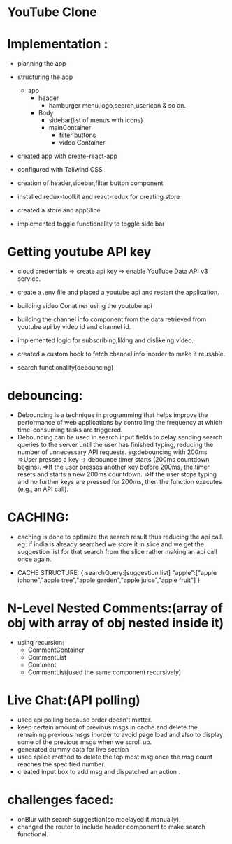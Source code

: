 # YouTube Clone

# Implementation :

- planning the app
- structuring the app

  - app
    - header
      - hamburger menu,logo,search,usericon & so on.
    - Body
      - sidebar(list of menus with icons)
      - mainContainer
        - filter buttons
        - video Container

- created app with create-react-app
- configured with Tailwind CSS
- creation of header,sidebar,filter button component

- installed redux-toolkit and react-redux for creating store
- created a store and appSlice
- implemented toggle functionality to toggle side bar

# Getting youtube API key

- cloud credentials => create api key => enable YouTube Data API v3 service.
- create a .env file and placed a youtube api and restart the application.

- building video Conatiner using the youtube api

- building the channel info component from the data retrieved from youtube api by video id and channel id.

- implemented logic for subscribing,liking and dislikeing video.

- created a custom hook to fetch channel info inorder to make it reusable.

- search functionality(debouncing)

# debouncing:

- Debouncing is a technique in programming that helps improve the performance of web applications by controlling the frequency at which time-consuming tasks are triggered.
- Debouncing can be used in search input fields to delay sending search queries to the server until the user has finished typing, reducing the number of unnecessary API requests.
  eg:debouncing with 200ms
  =>User presses a key → debounce timer starts (200ms countdown begins).
  =>If the user presses another key before 200ms, the timer resets and starts a new 200ms countdown.
  =>If the user stops typing and no further keys are pressed for 200ms, then the function executes (e.g., an API call).

# CACHING:

- caching is done to optimize the search result thus reducing the api call.
  eg: if india is already searched we store it in slice and we get the suggestion list for that search from the slice rather making an api call once again.

- CACHE STRUCTURE:
  {
  searchQuery:[suggestion list]
  "apple":["apple iphone","apple tree","apple garden","apple juice","apple fruit"]
  }

# N-Level Nested Comments:(array of obj with array of obj nested inside it)

- using recursion:
  - CommentContainer
  - CommentList
  - Comment
  - CommentList(used the same component recursively)

# Live Chat:(API polling)

- used api polling because order doesn't matter.
- keep certain amount of previous msgs in cache and delete the remaining previous msgs inorder to avoid page load and also to display some of the previous msgs when we scroll up.
- generated dummy data for live section
- used splice method to delete the top most msg once the msg count reaches the specified number.
- created input box to add msg and dispatched an action .

# challenges faced:

- onBlur with search suggestion(soln:delayed it manually).
- changed the router to include header component to make search functional.
